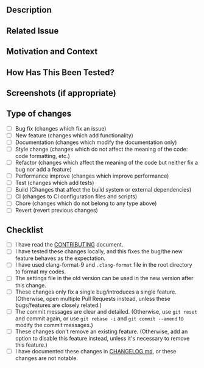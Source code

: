 <!--- Provide a general summary of your changes in the Title above -->

## Description
<!--- Describe your changes in detail -->

## Related Issue
<!--- This project only accepts pull requests related to open issues -->
<!--- If suggesting a new feature or change, please discuss it in an issue first -->
<!--- If fixing a bug, there should be an issue describing it with steps to reproduce -->
<!--- Please link to the issue here: -->

## Motivation and Context
<!--- Why is this change required? What problem does it solve? -->

## How Has This Been Tested?
<!--- Please describe in detail how you tested your changes. -->
<!--- Tested on which OS(s)? Tested on light/dark system theme? -->

## Screenshots (if appropriate)

## Type of changes
<!--- What type of changes does your code introduce? Put an `x` in the box that applies: -->
- [ ] Bug fix (changes which fix an issue)
- [ ] New feature (changes which add functionality)
- [ ] Documentation (changes which modify the documentation only)
- [ ] Style change (changes which do not affect the meaning of the code: code formatting, etc.)
- [ ] Refactor (changes which affect the meaning of the code but neither fix a bug nor add a feature)
- [ ] Performance improve (changes which improve performance)
- [ ] Test (changes which add tests)
- [ ] Build (Changes that affect the build system or external dependencies)
- [ ] CI (changes to CI configuration files and scripts)
- [ ] Chore (changes which do not belong to any type above)
- [ ] Revert (revert previous changes)

## Checklist
<!--- Go over all the following points, and put an `x` in all the boxes that apply. -->
<!--- If you're unsure about any of these, don't hesitate to ask. We're here to help! -->
- [ ] I have read the [CONTRIBUTING](https://github.com/cpeditor/cpeditor/blob/master/CONTRIBUTING.md) document.
- [ ] I have tested these changes locally, and this fixes the bug/the new feature behaves as the expectation.
- [ ] I have used clang-format-9 and `.clang-format` file in the root directory to format my codes.
- [ ] The settings file in the old version can be used in the new version after this change.
- [ ] These changes only fix a single bug/introduces a single feature. (Otherwise, open multiple Pull Requests instead, unless these bugs/features are closely related.)
- [ ] The commit messages are clear and detailed. (Otherwise, use `git reset` and commit again, or use `git rebase -i` and `git commit --amend` to modify the commit messages.)
- [ ] These changes don't remove an existing feature. (Otherwise, add an option to disable this feature instead, unless it's necessary to remove this feature.)
- [ ] I have documented these changes in [CHANGELOG.md](https://github.com/cpeditor/cpeditor/blob/master/CHANGELOG.md), or these changes are not notable.
